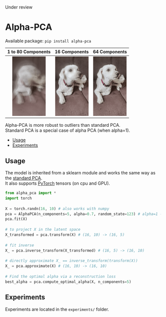 Under review

# Alpha-PCA


Available package: `pip install alpha-pca`

1 to 80 Components         |  16 Components            |  64 Components
:-------------------------:|:-------------------------:|:-------------------------:
<img src="gif/alpha_0.75.gif" width="108" height="192"/>  |  <img src="gif/alpha_16_0.75.gif" width="108" height="192"/>  |  <img src="gif/alpha_64_0.75.gif" width="108" height="192"/>

Alpha-PCA is more robust to outliers than standard PCA. \
Standard PCA is a special case of alpha PCA (when alpha=1).

* [Usage](#usage)
* [Experiments](#experiments)

## Usage

The model is inherited from a sklearn module and works the same way as the [standard PCA](https://scikit-learn.org/stable/modules/generated/sklearn.decomposition.PCA.html). \
It also supports [PyTorch](https://pytorch.org/) tensors (on cpu and GPU).

```python
from alpha_pca import *
import torch 

X = torch.randn(16, 10) # also works with numpy
pca = AlphaPCA(n_components=5, alpha=0.7, random_state=123) # alpha=1 -> standard PCA
pca.fit(X)

# to project X in the latent space
X_transformed = pca.transform(X) # (16, 10) -> (16, 5)

# fit inverse
X_ = pca.inverse_transform(X_transformed) # (16, 5) -> (16, 10)

# directly approximate X_ == inverse_transform(transform(X))
X_ = pca.approximate(X) # (16, 10) -> (16, 10)

# Find the optimal alpha via a reconstruction loss
best_alpha = pca.compute_optimal_alpha(X, n_components=5)
```

## Experiments

Experiments are located in the `experiments/` folder.
